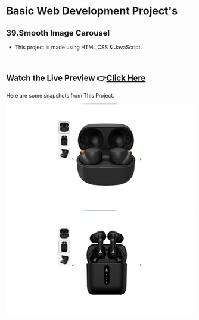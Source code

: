 # Basic Web Development Project's

## 39.Smooth Image Carousel


- This project is made using HTML,CSS & JavaScript.


<br>

## Watch the Live Preview 👉[Click Here](https://sorcererchiragsingh.github.io/Web-Development-Projects/39-Image%20Carousel)
Here are some snapshots from This Project.

![Preview Image1](https://github.com/SorcererChiragsingh/Web-Development-Projects/blob/main/39-Image%20Carousel/Images/preview1.png)
![Preview Image2](https://github.com/SorcererChiragsingh/Web-Development-Projects/blob/main/39-Image%20Carousel/Images/preview2.png)
<br><br>
